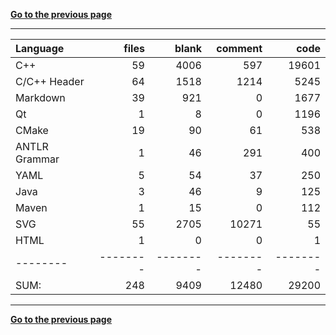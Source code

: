 [**Go to the previous page**](../../README.md)

----

Language|files|blank|comment|code
:-------|-------:|-------:|-------:|-------:
C++|59|4006|597|19601
C/C++ Header|64|1518|1214|5245
Markdown|39|921|0|1677
Qt|1|8|0|1196
CMake|19|90|61|538
ANTLR Grammar|1|46|291|400
YAML|5|54|37|250
Java|3|46|9|125
Maven|1|15|0|112
SVG|55|2705|10271|55
HTML|1|0|0|1
--------|--------|--------|--------|--------
SUM:|248|9409|12480|29200

----


[**Go to the previous page**](../../README.md)
